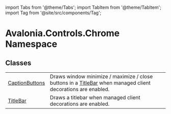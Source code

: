 import Tabs from '@theme/Tabs'; 
import TabItem from '@theme/TabItem'; 
import Tag from '@site/src/components/Tag'; 

# Avalonia.Controls.Chrome Namespace






## Classes
<table>
<tr>
<td><a href="T_Avalonia_Controls_Chrome_CaptionButtons">CaptionButtons</a></td>
<td>Draws window minimize / maximize / close buttons in a <a href="T_Avalonia_Controls_Chrome_TitleBar">TitleBar</a> when managed client decorations are enabled.</td>
</tr>
<tr>
<td><a href="T_Avalonia_Controls_Chrome_TitleBar">TitleBar</a></td>
<td>Draws a titlebar when managed client decorations are enabled.</td>
</tr>
</table>